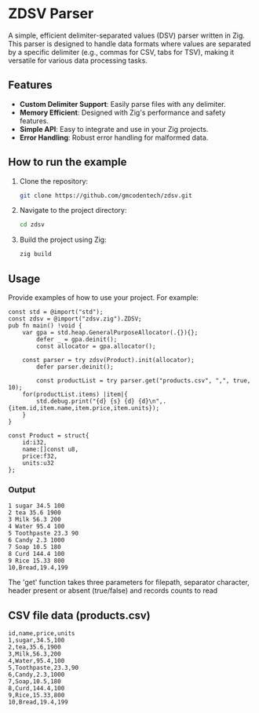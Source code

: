 # ZDSV Parser

A simple, efficient delimiter-separated values (DSV) parser written in Zig. This parser is designed to handle data formats where values are separated by a specific delimiter (e.g., commas for CSV, tabs for TSV), making it versatile for various data processing tasks.

## Features
- **Custom Delimiter Support**: Easily parse files with any delimiter.
- **Memory Efficient**: Designed with Zig's performance and safety features.
- **Simple API**: Easy to integrate and use in your Zig projects.
- **Error Handling**: Robust error handling for malformed data.

## How to run the example

1. Clone the repository:
    ```sh
    git clone https://github.com/gmcodentech/zdsv.git
    ```
2. Navigate to the project directory:
    ```sh
    cd zdsv
    ```
3. Build the project using Zig:
    ```sh
    zig build
    ```

## Usage

Provide examples of how to use your project. For example:

```zig
const std = @import("std");
const zdsv = @import("zdsv.zig").ZDSV;
pub fn main() !void {
	var gpa = std.heap.GeneralPurposeAllocator(.{}){};
    	defer _ = gpa.deinit();
    	const allocator = gpa.allocator();
	
	const parser = try zdsv(Product).init(allocator);
    	defer parser.deinit();

    	const productList = try parser.get("products.csv", ",", true, 10);
	for(productList.items) |item|{
		std.debug.print("{d} {s} {d} {d}\n",.{item.id,item.name,item.price,item.units});
	}
}

const Product = struct{
	id:i32,
	name:[]const u8,
	price:f32,
	units:u32
};
```
### Output
```console
1 sugar 34.5 100
2 tea 35.6 1900
3 Milk 56.3 200
4 Water 95.4 100
5 Toothpaste 23.3 90
6 Candy 2.3 1000
7 Soap 10.5 180
8 Curd 144.4 100
9 Rice 15.33 800
10,Bread,19.4,199
```

The 'get' function takes three parameters for filepath, separator character, header present or absent (true/false) and records counts to read

## CSV file data (products.csv)
```text
id,name,price,units
1,sugar,34.5,100
2,tea,35.6,1900
3,Milk,56.3,200
4,Water,95.4,100
5,Toothpaste,23.3,90
6,Candy,2.3,1000
7,Soap,10.5,180
8,Curd,144.4,100
9,Rice,15.33,800
10,Bread,19.4,199

```
